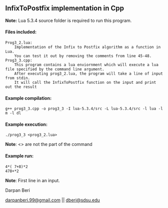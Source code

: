 ## InfixToPostfix implementation in Cpp
**Note:** Lua 5.3.4 source folder is required to run this program.

#### Files included:
    Prog3_2.lua:
        Implementation of the Infix to Postfix algorithm as a function in Lua.
        You can test it out by removing the comments from line 45-48.
    Prog3_3.cpp:
        This program contains a lua enviornment which will execute a lua file specified by the command line argument.
        After executing prog3_2.lua, the program will take a line of input from stdin.
        It will call the InfixToPostfix function on the input and print out the result

#### Example compilation:
    g++ prog3_3.cpp -o prog3_3 -I lua-5.3.4/src -L lua-5.3.4/src -l lua -l m -l dl

#### Example execution:
    ./prog3_3 <prog3_2.lua>
**Note**: <> are not the part of the command

#### Example run:
    4*( 7+8)*2
    478+*2
**Note**: First line in an input.

Darpan Beri

darpanberi.99@gmail.com || dberi@sdsu.edu
